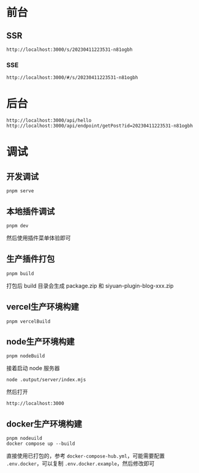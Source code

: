 # 前台

## SSR

```
http://localhost:3000/s/20230411223531-n81ogbh
```

### SSE


```
http://localhost:3000/#/s/20230411223531-n81ogbh
```

# 后台

```
http://localhost:3000/api/hello
http://localhost:3000/api/endpoint/getPost?id=20230411223531-n81ogbh
```

# 调试

## 开发调试

```
pnpm serve
```

## 本地插件调试

```
pnpm dev
```

然后使用插件菜单体验即可

## 生产插件打包

```
pnpm build
```

打包后 build 目录会生成 package.zip 和 siyuan-plugin-blog-xxx.zip

## vercel生产环境构建

```
pnpm vercelBuild
```

## node生产环境构建

```
pnpm nodeBuild
```

接着启动 node 服务器

```
node .output/server/index.mjs
```

然后打开

```
http://localhost:3000
```

## docker生产环境构建

```
pnpm nodeuild
docker compose up --build
```

直接使用已打包的，参考 `docker-compose-hub.yml`，可能需要配置 `.env.docker`，可以复制 `.env.docker.example`，然后修改即可

